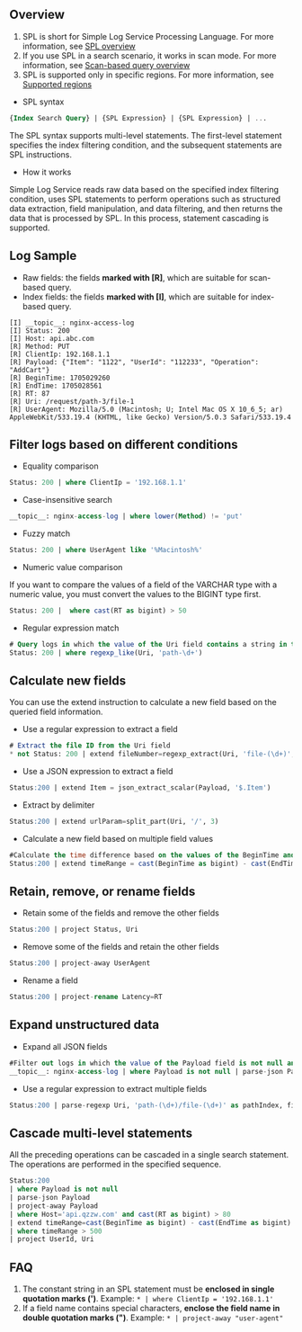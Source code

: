 ## Overview
1. SPL is short for Simple Log Service Processing Language. For more information, see [SPL overview](https://help.aliyun.com/zh/sls/user-guide/spl-overview)
2. If you use SPL in a search scenario, it works in scan mode. For more information, see [Scan-based query overview](https://help.aliyun.com/zh/sls/user-guide/scan-based-query-overview)
3. SPL is supported only in specific regions. For more information, see [Supported regions](https://help.aliyun.com/zh/sls/user-guide/spl-supported-regions)


- SPL syntax
```sql
{Index Search Query} | {SPL Expression} | {SPL Expression} | ...
```
The SPL syntax supports multi-level statements. The first-level statement specifies the index filtering condition, and the subsequent statements are SPL instructions.

- How it works

Simple Log Service reads raw data based on the specified index filtering condition, uses SPL statements to perform operations such as structured data extraction, field manipulation, and data filtering, and then returns the data that is processed by SPL. In this process, statement cascading is supported.

## **Log Sample**

- Raw fields: the fields **marked with [R]**, which are suitable for scan-based query.
- Index fields: the fields **marked with [I]**, which are suitable for index-based query.
```
[I] __topic__: nginx-access-log
[I] Status: 200
[I] Host: api.abc.com
[R] Method: PUT
[R] ClientIp: 192.168.1.1
[R] Payload: {"Item": "1122", "UserId": "112233", "Operation": "AddCart"}
[R] BeginTime: 1705029260
[R] EndTime: 1705028561
[R] RT: 87
[R] Uri: /request/path-3/file-1
[R] UserAgent: Mozilla/5.0 (Macintosh; U; Intel Mac OS X 10_6_5; ar) AppleWebKit/533.19.4 (KHTML, like Gecko) Version/5.0.3 Safari/533.19.4
```

## **Filter logs based on different conditions**

- Equality comparison
```sql
Status: 200 | where ClientIp = '192.168.1.1'
```

- Case-insensitive search
```sql
__topic__: nginx-access-log | where lower(Method) != 'put'
```

- Fuzzy match
```sql
Status: 200 | where UserAgent like '%Macintosh%'
```

- Numeric value comparison

If you want to compare the values of a field of the VARCHAR type with a numeric value, you must convert the values to the BIGINT type first.
```sql
Status: 200 |  where cast(RT as bigint) > 50
```

- Regular expression match
```sql
# Query logs in which the value of the Uri field contains a string in the following format: path-Digits
Status: 200 | where regexp_like(Uri, 'path-\d+')
```
## **Calculate new fields**
You can use the extend instruction to calculate a new field based on the queried field information.

- Use a regular expression to extract a field
```sql
# Extract the file ID from the Uri field
* not Status: 200 | extend fileNumber=regexp_extract(Uri, 'file-(\d+)', 1)
```

- Use a JSON expression to extract a field
```sql
Status:200 | extend Item = json_extract_scalar(Payload, '$.Item')
```

- Extract by delimiter
```sql
Status:200 | extend urlParam=split_part(Uri, '/', 3)
```

- Calculate a new field based on multiple field values
```sql
#Calculate the time difference based on the values of the BeginTime and EndTime fields
Status:200 | extend timeRange = cast(BeginTime as bigint) - cast(EndTime as bigint)
```
## Retain, remove, or rename fields

- Retain some of the fields and remove the other fields
```sql
Status:200 | project Status, Uri
```

- Remove some of the fields and retain the other fields
```sql
Status:200 | project-away UserAgent
```

- Rename a field
```sql
Status:200 | project-rename Latency=RT
```
## **Expand unstructured data**

- Expand all JSON fields
```sql
#Filter out logs in which the value of the Payload field is not null and expand all JSON fields
__topic__: nginx-access-log | where Payload is not null | parse-json Payload
```

- Use a regular expression to extract multiple fields
```sql
Status:200 | parse-regexp Uri, 'path-(\d+)/file-(\d+)' as pathIndex, fileIndex
```
## Cascade multi-level statements
All the preceding operations can be cascaded in a single search statement. The operations are performed in the specified sequence.
```sql
Status:200 
| where Payload is not null 
| parse-json Payload 
| project-away Payload 
| where Host='api.qzzw.com' and cast(RT as bigint) > 80 
| extend timeRange=cast(BeginTime as bigint) - cast(EndTime as bigint)
| where timeRange > 500
| project UserId, Uri
```

## **FAQ**

1. The constant string in an SPL statement must be **enclosed in single quotation marks (')**. Example: `* | where ClientIp = '192.168.1.1'`
2. If a field name contains special characters, **enclose the field name in double quotation marks (")**. Example: `* | project-away "user-agent"`
